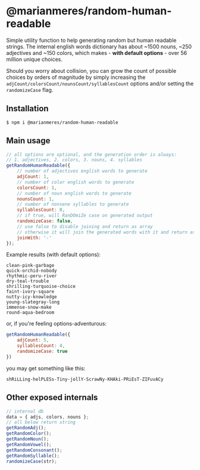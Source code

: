 # @marianmeres/random-human-readable

Simple utility function to help generating random but human readable
strings. The internal english words dictionary has about ~1500 nouns, ~250 adjectives
and ~150 colors, which makes - **with default options** - over 56 million unique choices.

Should you worry about collision, you can grow the count of possible choices by orders
of magnitude by simply increasing the `adjCount/colorsCount/nounsCount/syllablesCount`
options and/or setting the `randomizeCase` flag.

## Installation
```shell
$ npm i @marianmeres/random-human-readable
```

## Main usage
```javascript
// all options are optional, and the generation order is always:
// 1. adjectives, 2. colors, 3. nouns, 4. syllables
getRandomHumanReadable({
    // number of adjectives english words to generate
    adjCount: 1,
    // number of color english words to generate
    colorsCount: 1,
    // number of noun english words to generate
    nounsCount: 1,
    // number of nonsene syllables to generate
    syllablesCount: 0,
    // if true, will RanDOmiZe case on generated output
    randomizeCase: false,
    // use false to disable joining and return as array
    // otherwise it will join the generated words with it and return as string
    joinWith: '-'
});

```

Example results (with default options):
```
clean-pink-garbage
quick-orchid-nobody
rhythmic-peru-river
dry-teal-trouble
shrilling-turquoise-choice
faint-ivory-square
nutty-icy-knowledge
young-slategray-long
immense-snow-make
round-aqua-bedroom
```

or, if you're feeling options-adventurous:
```javascript
getRandomHumanReadable({
    adjCount: 5,
    syllablesCount: 4,
    randomizeCase: true
})
```
you may get something like this:
```
shRiLLing-helPLESs-Tiny-jollY-ScrawNy-KHAki-PRiEsT-ZIFuvACy
```

## Other exposed internals
```typescript
// internal db
data = { adjs, colors, nouns };
// all below return string
getRandomAdj();
getRandomColor();
getRandomNoun();
getRandomVowel();
getRandomConsonant();
getRandomSyllable();
randomizeCase(str);
```
